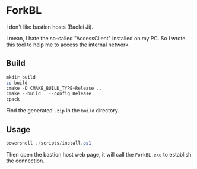 # ForkBL

I don't like bastion hosts (Baolei Ji). 

I mean, I hate the so-called "AccessClient" installed on my PC. So I wrote this tool to help me to access the internal network.

## Build

```powershell
mkdir build
cd build
cmake -D CMAKE_BUILD_TYPE=Release ..
cmake --build . --config Release
cpack
```

Find the generated `.zip` in the `build` directory.

## Usage

```powershell
powershell ./scripts/install.ps1
```

Then open the bastion host web page, it will call the `ForkBL.exe` to establish the connection.
